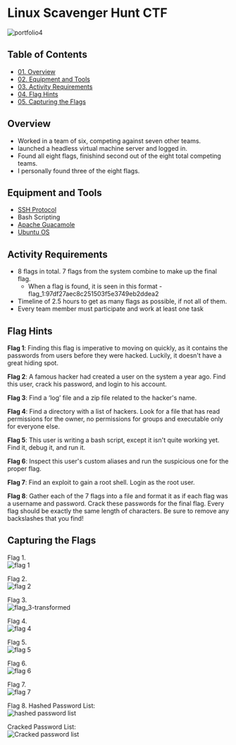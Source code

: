 # Linux Scavenger Hunt CTF

![portfolio4](https://github.com/CJanecka/Projects_and_CTFs/assets/131223318/3f13fc8f-0a98-4e10-8392-8d854c93a283)

## Table of Contents

  + [01. Overview](#Overview)
  + [02. Equipment and Tools](#Equipment-and-Tools)
  + [03. Activity Requirements](#Activity-Requirements)
  + [04. Flag Hints](#Flag-Hints)
  + [05. Capturing the Flags](#Capturing-the-Flags)

## Overview

- Worked in a team of six, competing against seven other teams.
- launched a headless virtual machine server and logged in.
- Found all eight flags, finishind second out of the eight total competing teams.
- I personally found three of the eight flags.

## Equipment and Tools

- [SSH Protocol](https://www.ssh.com/academy/ssh/protocol)
- Bash Scripting
- [Apache Guacamole](https://guacamole.apache.org/)
- [Ubuntu OS](https://ubuntu.com/desktop)

## Activity Requirements

- 8 flags in total. 7 flags from the system combine to make up the final flag.
  + When a flag is found, it is seen in this format - flag_1:97df27aec8c251503f5e3749eb2ddea2
- Timeline of 2.5 hours to get as many flags as possible, if not all of them.
- Every team member must participate and work at least one task

## Flag Hints

**Flag 1**:
Finding this flag is imperative to moving on quickly, as it contains the passwords from users before they were hacked. Luckily, it doesn't have a great hiding spot.

**Flag 2**:
A famous hacker had created a user on the system a year ago. Find this user, crack his password, and login to his account.

**Flag 3**:
Find a ‘log’ file and a zip file related to the hacker's name.

**Flag 4**:
Find a directory with a list of hackers. Look for a file that has read permissions for the owner, no permissions for groups and executable only for everyone else.

**Flag 5**:
This user is writing a bash script, except it isn't quite working yet. Find it, debug it, and run it.

**Flag 6**:
Inspect this user's custom aliases and run the suspicious one for the proper flag.

**Flag 7**:
Find an exploit to gain a root shell. Login as the root user.

**Flag 8**:
Gather each of the 7 flags into a file and format it as if each flag was a username and password.
Crack these passwords for the final flag.
Every flag should be exactly the same length of characters. Be sure to remove any backslashes that you find!

## Capturing the Flags

<add here>

Flag 1.                                                                                                                          
![flag 1](https://github.com/CJanecka/Projects_and_CTFs/assets/131223318/8ec21f67-b8e3-4cf1-957f-2c0e4c753216)

Flag 2.                                                                                                          
![flag 2](https://github.com/CJanecka/Projects_and_CTFs/assets/131223318/1fa1be45-5f66-42a4-a0ad-9ff50320d096)

Flag 3.                                                                                                              
![flag_3-transformed](https://github.com/CJanecka/Projects_and_CTFs/assets/131223318/0cd3320b-b904-4cb8-affb-8b6cb643312b)

Flag 4.                                                                                                        
![flag 4](https://github.com/CJanecka/Projects_and_CTFs/assets/131223318/74771b20-32eb-4f46-928c-0922326c5111)

Flag 5.                                                                                                        
![flag 5](https://github.com/CJanecka/Projects_and_CTFs/assets/131223318/ae6814d4-711d-4a89-be89-f9bf61326b46)

Flag 6.                                                                                                        
![flag 6](https://github.com/CJanecka/Projects_and_CTFs/assets/131223318/489f6888-f7af-41ae-a2ef-099f99e8bef9)

Flag 7.                                                                                                        
![flag 7](https://github.com/CJanecka/Projects_and_CTFs/assets/131223318/9299b52f-b2f9-4651-9e22-0e8105471226)

Flag 8.
Hashed Password List:                                                                                                        
![hashed password list](https://github.com/CJanecka/Projects_and_CTFs/assets/131223318/05f96b23-c353-4a5d-8d4d-6372e2bb1194)

Cracked Password List:                                                                                                          
![Cracked password list](https://github.com/CJanecka/Projects_and_CTFs/assets/131223318/d154dc1e-e981-49a1-ba11-b5a2ce7b0f7f)
